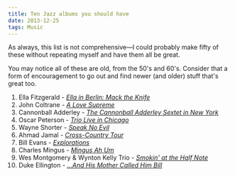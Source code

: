 ```yaml
---
title: Ten Jazz albums you should have
date: 2013-12-25
tags: Music
---
```


As always, this list is not comprehensive—I could probably make fifty of these without repeating myself and have them all be great.

You may notice all of these are old, from the 50's and 60's. Consider that a form of encouragement to go out and find newer (and older) stuff that's great too.

1. Ella Fitzgerald - *[Ella in Berlin: Mack the Knife][7101-001]*
2. John Coltrane - *[A Love Supreme][7101-002]*
3. Cannonball Adderley - *[The Cannonball Adderley Sextet in New York][7101-003]*
4. Oscar Peterson - *[Trio Live in Chicago][7101-004]*
5. Wayne Shorter - *[Speak No Evil][7101-005]*
6. Ahmad Jamal - *[Cross-Country Tour][7101-006]*
7. Bill Evans - *[Explorations][7101-007]*
8. Charles Mingus - *[Mingus Ah Um][7101-008]*
9. Wes Montgomery & Wynton Kelly Trio - *[Smokin' at the Half Note][7101-009]*
10. Duke Ellington - *[&hellip;And His Mother Called Him Bill][7101-010]*

[7101-001]: http://www.amazon.com/gp/product/B0000046QI/ref=as_li_ss_tl?ie=UTF8&camp=1789&creative=390957&creativeASIN=B0000046QI&linkCode=as2&tag=nadavis-20
[7101-002]: http://www.amazon.com/gp/product/B0000A118M/ref=as_li_ss_tl?ie=UTF8&camp=1789&creative=390957&creativeASIN=B0000A118M&linkCode=as2&tag=nadavis-20
[7101-003]: http://www.amazon.com/gp/product/B0012S5A0E/ref=as_li_ss_tl?ie=UTF8&camp=1789&creative=390957&creativeASIN=B0012S5A0E&linkCode=as2&tag=nadavis-20
[7101-004]: http://www.amazon.com/gp/product/B0000047G8/ref=as_li_ss_tl?ie=UTF8&camp=1789&creative=390957&creativeASIN=B0000047G8&linkCode=as2&tag=nadavis-20
[7101-005]: http://www.amazon.com/gp/product/B00000I8UH/ref=as_li_ss_tl?ie=UTF8&camp=1789&creative=390957&creativeASIN=B00000I8UH&linkCode=as2&tag=nadavis-20
[7101-006]: http://www.amazon.com/gp/product/B000006EJ4/ref=as_li_ss_tl?ie=UTF8&camp=1789&creative=390957&creativeASIN=B000006EJ4&linkCode=as2&tag=nadavis-20
[7101-007]: http://www.amazon.com/gp/product/B000000Y2A/ref=as_li_ss_tl?ie=UTF8&camp=1789&creative=390957&creativeASIN=B000000Y2A&linkCode=as2&tag=nadavis-20
[7101-008]: http://www.amazon.com/gp/product/B00000I14Z/ref=as_li_ss_tl?ie=UTF8&camp=1789&creative=390957&creativeASIN=B00000I14Z&linkCode=as2&tag=nadavis-20
[7101-009]: http://www.amazon.com/gp/product/B00000470Y/ref=as_li_ss_tl?ie=UTF8&camp=1789&creative=390957&creativeASIN=B00000470Y&linkCode=as2&tag=nadavis-20
[7101-010]: http://www.amazon.com/gp/product/B008NEZOCO/ref=as_li_ss_tl?ie=UTF8&camp=1789&creative=390957&creativeASIN=B008NEZOCO&linkCode=as2&tag=nadavis-20
